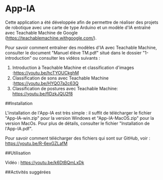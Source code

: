 # App-IA
 
Cette application a été développée afin de permettre de réaliser des projets de robotique avec une carte de type Arduino et un modèle d'IA entraîné avec Teachable Machine de Google (https://teachablemachine.withgoogle.com/).

Pour savoir comment entraîner des modèles d'IA avec Teachable Machine, consulter le document "Manuel élève TM.pdf" situé dans le dossier "1-introduction" ou consulter les vidéos suivants :
1. Introduction à Teachable Machine et classification d'images :https://youtu.be/hcTYOUCkghM
2. Classification de sons avec Teachable Machine :https://youtu.be/HYQO7a2c63Q
3. Classification de postures avec Teachable Machine: https://youtu.be/fIDzkJQU2f8

##Installation

L'installation de l'App-IA est très simple : il suffit de télécharger le fichier "App-IA-win.zip" pour la version Windows et "App-IA-MacOS.zip" pour la version MacOs. 
Pour plus de détails, consulter le fichier "Installation de l'App-IA.pdf".

Pour savoir comment télécharger des fichiers qui sont sur GitHub, voir : https://youtu.be/R-6exGZLafM 

##Utilisation


Vidéo : https://youtu.be/k6DtBQmLxDk

##Activités suggérées

